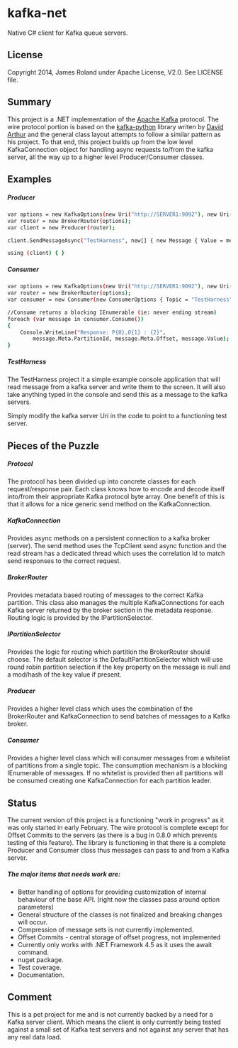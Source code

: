 kafka-net
=========

Native C# client for Kafka queue servers.  

License
-----------
Copyright 2014, James Roland under Apache License, V2.0. See LICENSE file.

Summary
-----------
This project is a .NET implementation of the [Apache Kafka] protocol.  The wire protocol portion is based on the [kafka-python] library writen by [David Arthur] and the general class layout attempts to follow a similar pattern as his project.  To that end, this project builds up from the low level KafkaConnection object for handling async requests to/from the kafka server, all the way up to a higher level Producer/Consumer classes.

Examples
-----------
##### Producer
```sh
var options = new KafkaOptions(new Uri("http://SERVER1:9092"), new Uri("http://SERVER2:9092"));
var router = new BrokerRouter(options);
var client = new Producer(router);

client.SendMessageAsync("TestHarness", new[] { new Message { Value = message } }).Wait();

using (client) { }
```
##### Consumer
```sh
var options = new KafkaOptions(new Uri("http://SERVER1:9092"), new Uri("http://SERVER2:9092"));
var router = new BrokerRouter(options);
var consumer = new Consumer(new ConsumerOptions { Topic = "TestHarness", Router = router });

//Consume returns a blocking IEnumerable (ie: never ending stream)
foreach (var message in consumer.Consume())
{
    Console.WriteLine("Response: P{0},O{1} : {2}", 
        message.Meta.PartitionId, message.Meta.Offset, message.Value);  
}
```

##### TestHarness
The TestHarness project it a simple example console application that will read message from a kafka server and write them to the screen.  It will also take anything typed in the console and send this as a message to the kafka servers.  

Simply modify the kafka server Uri in the code to point to a functioning test server.


Pieces of the Puzzle
-----------
##### Protocol
The protocol has been divided up into concrete classes for each request/response pair.  Each class knows how to encode and decode itself into/from their appropriate Kafka protocol byte array.  One benefit of this is that it allows for a nice generic send method on the KafkaConnection.

##### KafkaConnection
Provides async methods on a persistent connection to a kafka broker (server).  The send method uses the TcpClient send async function and the read stream has a dedicated thread which uses the correlation Id to match send responses to the correct request.

##### BrokerRouter
Provides metadata based routing of messages to the correct Kafka partition.  This class also manages the multiple KafkaConnections for each Kafka server returned by the broker section in the metadata response.  Routing logic is provided by the IPartitionSelector.

##### IPartitionSelector
Provides the logic for routing which partition the BrokerRouter should choose.  The default selector is the DefaultPartitionSelector which will use round robin partition selection if the key property on the message is null and a mod/hash of the key value if present.

##### Producer
Provides a higher level class which uses the combination of the BrokerRouter and KafkaConnection to send batches of messages to a Kafka broker.

##### Consumer
Provides a higher level class which will consumer messages from a whitelist of partitions from a single topic.  The consumption mechanism is a blocking IEnumerable of messages.  If no whitelist is provided then all partitions will be consumed creating one KafkaConnection for each partition leader.



Status
-----------
The current version of this project is a functioning "work in progress" as it was only started in early February.  The wire protocol is complete except for Offset Commits to the servers (as there is a bug in 0.8.0 which prevents testing of this feature).  The library is functioning in that there is a complete Producer and Consumer class thus messages can pass to and from a Kafka server.  

##### The major items that needs work are:
* Better handling of options for providing customization of internal behaviour of the base API. (right now the classes pass around option parameters)
* General structure of the classes is not finalized and breaking changes will occur.
* Compression of message sets is not currently implemented.  
* Offset Commits - central storage of offset progress, not implemented
* Currently only works with .NET Framework 4.5 as it uses the await command.
* nuget package.
* Test coverage.
* Documentation.

Comment
----------
This is a pet project for me and is not currently backed by a need for a Kafka server client.  Which means the client is only currently being tested against a small set of Kafka test servers and not against any server that has any real data load.  






[kafka-python]:https://github.com/mumrah/kafka-python
[Apache Kafka]:http://kafka.apache.org
[David Arthur]:https://github.com/mumrah
